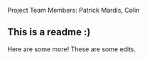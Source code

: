 Project Team Members:
Patrick Mardis, Colin

## This is a readme :)
Here are some more!
These are some edits.
